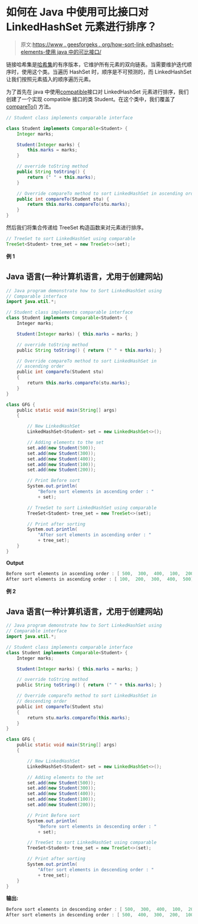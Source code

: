 # 如何在 Java 中使用可比接口对 LinkedHashSet 元素进行排序？

> 原文:[https://www . geesforgeks . org/how-sort-link edhashset-elements-使用 java 中的可比接口/](https://www.geeksforgeeks.org/how-to-sort-linkedhashset-elements-using-comparable-interface-in-java/)

链接哈希集是[哈希集](https://www.geeksforgeeks.org/hashset-in-java/)的有序版本，它维护所有元素的双向链表。当需要维护迭代顺序时，使用这个类。当遍历 HashSet 时，顺序是不可预测的，而 LinkedHashSet 让我们按照元素插入的顺序遍历元素。

为了首先在 java 中使用[compatible](https://www.geeksforgeeks.org/comparable-vs-comparator-in-java/)接口对 LinkedHashSet 元素进行排序，我们创建了一个实现 compatible 接口的类 Student。在这个类中，我们覆盖了 [compareTo()](https://www.geeksforgeeks.org/java-equals-compareto-equalsignorecase-and-compare/) 方法。

```java
// Student class implements comparable interface

class Student implements Comparable<Student> {
    Integer marks;

    Student(Integer marks) {
        this.marks = marks;
    }

    // override toString method
    public String toString() {
        return (" " + this.marks);
    }

    // Override compareTo method to sort LinkedHashSet in ascending order
    public int compareTo(Student stu) {
        return this.marks.compareTo(stu.marks);
    }
}
```

然后我们将集合传递给 TreeSet 构造函数来对元素进行排序。

```java
// TreeSet to sort LinkedHashSet using comparable
TreeSet<Student> tree_set = new TreeSet<>(set);
```

**例 1**

## Java 语言(一种计算机语言，尤用于创建网站)

```java
// Java program demonstrate how to Sort LinkedHashSet using
// Comparable interface
import java.util.*;

// Student class implements comparable interface
class Student implements Comparable<Student> {
    Integer marks;

    Student(Integer marks) { this.marks = marks; }

    // override toString method
    public String toString() { return (" " + this.marks); }

    // Override compareTo method to sort LinkedHashSet in
    // ascending order
    public int compareTo(Student stu)
    {
        return this.marks.compareTo(stu.marks);
    }
}

class GFG {
    public static void main(String[] args)
    {

        // New LinkedHashSet
        LinkedHashSet<Student> set = new LinkedHashSet<>();

        // Adding elements to the set
        set.add(new Student(500));
        set.add(new Student(300));
        set.add(new Student(400));
        set.add(new Student(100));
        set.add(new Student(200));

        // Print Before sort
        System.out.println(
            "Before sort elements in ascending order : "
            + set);

        // TreeSet to sort LinkedHashSet using comparable
        TreeSet<Student> tree_set = new TreeSet<>(set);

        // Print after sorting
        System.out.println(
            "After sort elements in ascending order : "
            + tree_set);
    }
}
```

**Output**

```java
Before sort elements in ascending order : [ 500,  300,  400,  100,  200]
After sort elements in ascending order : [ 100,  200,  300,  400,  500]
```

**例 2**

## Java 语言(一种计算机语言，尤用于创建网站)

```java
// Java program demonstrate how to Sort LinkedHashSet using
// Comparable interface
import java.util.*;

// Student class implements comparable interface
class Student implements Comparable<Student> {
    Integer marks;

    Student(Integer marks) { this.marks = marks; }

    // override toString method
    public String toString() { return (" " + this.marks); }

    // Override compareTo method to sort LinkedHashSet in
    // descending order
    public int compareTo(Student stu)
    {
        return stu.marks.compareTo(this.marks);
    }
}

class GFG {
    public static void main(String[] args)
    {

        // New LinkedHashSet
        LinkedHashSet<Student> set = new LinkedHashSet<>();

        // Adding elements to the set
        set.add(new Student(500));
        set.add(new Student(300));
        set.add(new Student(400));
        set.add(new Student(100));
        set.add(new Student(200));

        // Print Before sort
        System.out.println(
            "Before sort elements in descending order : "
            + set);

        // TreeSet to sort LinkedHashSet using comparable
        TreeSet<Student> tree_set = new TreeSet<>(set);

        // Print after sorting
        System.out.println(
            "After sort elements in descending order : "
            + tree_set);
    }
}
```

**输出:**

```java
Before sort elements in descending order : [ 500,  300,  400,  100,  200]
After sort elements in descending order : [ 500,  400,  300,  200,  100]

```